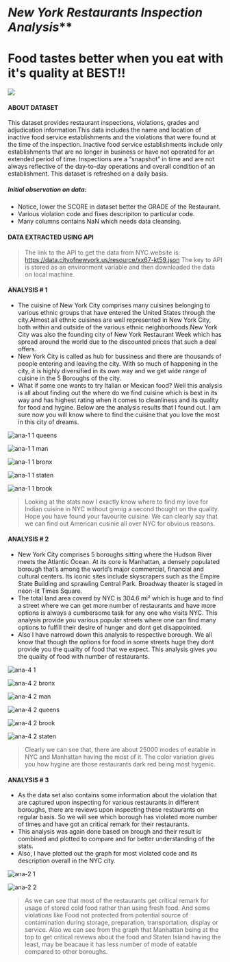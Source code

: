 # *******New York Restaurants Inspection Analysis*********
# Food tastes better when you eat with it's quality at BEST!!

[![](https://cldup.com/dTxpPi9lDf.thumb.png)](http://sumeetusturge.com)

#### ABOUT DATASET
This dataset provides restaurant inspections, violations, grades and adjudication information.This data includes the name and location of inactive food service establishments and the violations that were found at the time of the inspection. Inactive food service establishments include only establishments that are no longer in business or have not operated for an extended period of time. Inspections are a “snapshot” in time and are not always reflective of the day-to-day operations and overall condition of an establishment. This dataset is refreshed on a daily basis.

##### Initial observation on data:
  - Notice, lower the SCORE in dataset better the GRADE of the Restaurant.
  - Various violation code and fixes descripiton to particular code.
  - Many columns contains NaN which needs data cleansing.


#### DATA EXTRACTED USING API
>The link to the API to get the data from NYC website is:
>https://data.cityofnewyork.us/resource/xx67-kt59.json
The key to API is stored as an environment variable and then downloaded the data on local machine.

#### ANALYSIS # 1

* The cuisine of New York City comprises many cuisines belonging to various ethnic groups that have entered the United States through the city.Almost all ethnic cuisines are well represented in New York City, both within and outside of the various ethnic neighborhoods.New York City was also the founding city of New York Restaurant Week which has spread around the world due to the discounted prices that such a deal offers.
* New York City is called as hub for bussiness and there are thousands of people  entering and leaving the city. With so much of happening in the city, it is highly diversified in its own way and we get wide range of cuisine in the 5 Boroughs of the city.
* What if some one wants to try Italian or Mexican food? Well this analysis is all about finding out the where do we find cuisine which is best in its way and has highest rating when it comes to cleanliness and its quality for food and hygine. Below are the analysis results that I found out. I am sure now you will know where to find the cuisine that you love the most in this city of dreams. 

![ana-1 1 queens](https://cloud.githubusercontent.com/assets/25045818/25300449/a8d27180-26dd-11e7-8634-048f48585d83.JPG)

![ana-1 1 man](https://cloud.githubusercontent.com/assets/25045818/25300459/e2964fa4-26dd-11e7-80ee-64df896fb5f7.JPG)

![ana-1 1 bronx](https://cloud.githubusercontent.com/assets/25045818/25300460/e296bf02-26dd-11e7-9afd-1ba16156979b.JPG)

![ana-1 1 staten](https://cloud.githubusercontent.com/assets/25045818/25300462/e29843cc-26dd-11e7-90f9-5d87c03122ad.JPG)

![ana-1 1 brook](https://cloud.githubusercontent.com/assets/25045818/25300461/e297c78a-26dd-11e7-85ff-2ab7af93063f.JPG)

>Looking at the stats now I exactly know where to find my love for Indian cuisine in NYC without givnig a second thought on the quality. Hope you have found your favourite cuisine. We can clearly say that we can find out American cusinie all over NYC for obvious reasons.

#### ANALYSIS # 2

* New York City comprises 5 boroughs sitting where the Hudson River meets the Atlantic Ocean. At its core is Manhattan, a densely populated borough that’s among the world’s major commercial, financial and cultural centers. Its iconic sites include skyscrapers such as the Empire State Building and sprawling Central Park. Broadway theater is staged in neon-lit Times Square.
* The total land area coverd by NYC is 304.6 mi² which is huge and to find a street where we can get more number of restaurants and have more options is always a cumbersome task for any one who visits NYC. This analysis provide you various popular streets where one can find many options to fulfill their desire of hunger and dont get disappointed.
* Also I have narrowd down this analysis to respective borough. We all know that though the options for food in some streets huge they dont provide you the quality of food that we expect. This analysis gives you the quality of food with number of restaurants.

![ana-4 1](https://cloud.githubusercontent.com/assets/25045818/25300475/3e03b0fc-26de-11e7-8d86-a88a30f8fe81.JPG)

![ana-4 2 bronx](https://cloud.githubusercontent.com/assets/25045818/25300474/3e035f8a-26de-11e7-82df-d625e0b03613.JPG)

![ana-4 2 man](https://cloud.githubusercontent.com/assets/25045818/25300478/3e04a3ae-26de-11e7-9922-8857cd2762e6.JPG)

![ana-4 2 queens](https://cloud.githubusercontent.com/assets/25045818/25300473/3e0353a0-26de-11e7-81bb-db47a6538d62.JPG)

![ana-4 2 brook](https://cloud.githubusercontent.com/assets/25045818/25300476/3e04058e-26de-11e7-8845-5cc98216e4b3.JPG)

![ana-4 2 staten](https://cloud.githubusercontent.com/assets/25045818/25300477/3e0411fa-26de-11e7-9c02-21439a77f71c.JPG)

>Clearly we can see that, there are about 25000 modes of eatable in NYC and Manhattan having the most of it. The color variation gives you how hygine are those restaurants dark red being most hygenic. 

#### ANALYSIS # 3

* As the data set also contains some information about the violation that are captured upon inspecting for various restaurants in different boroughs, there are reviews upon inspecting these restaurants on regular basis. So we will see which borough has violated more number of times and have got an critical remark for their restaurants.
* This analysis was again done based on brough and their result is combined and plotted to compare and for better understanding of the stats. 
* Also, I have plotted out the graph for most violated code and its description overall in the NYC city.

![ana-2 1](https://cloud.githubusercontent.com/assets/25045818/25300481/5dc81d38-26de-11e7-89bb-a35ee282a8ee.JPG)

![ana-2 2](https://cloud.githubusercontent.com/assets/25045818/25300480/5dc7f79a-26de-11e7-8304-6c046c4cd108.JPG)

>As we can see that most of the restaurants get critical remark for usage of stored cold food rather than using fresh food. And some violations like Food not protected from potential source of contamination during storage, preparation, transportation, display or service.
Also we can see from the graph that Manhattan being at the top to get critical reviews about the food and Staten Island having the least, may be beacaue it has less number of mode of eatable compared to other boroughs.
